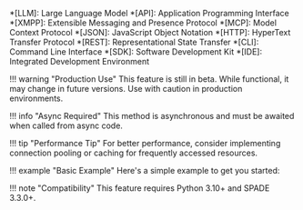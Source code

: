 <!-- Common snippets and abbreviations for SPADE_LLM documentation -->

<!-- Abbreviations -->
*[LLM]: Large Language Model
*[API]: Application Programming Interface
*[XMPP]: Extensible Messaging and Presence Protocol
*[MCP]: Model Context Protocol
*[JSON]: JavaScript Object Notation
*[HTTP]: HyperText Transfer Protocol
*[REST]: Representational State Transfer
*[CLI]: Command Line Interface
*[SDK]: Software Development Kit
*[IDE]: Integrated Development Environment

<!-- Common links -->
[spade]: https://github.com/javipalanca/spade
[openai]: https://platform.openai.com/
[ollama]: https://ollama.ai/
[langchain]: https://python.langchain.com/
[github-repo]: https://github.com/sosanzma/spade_llm
[github-issues]: https://github.com/sosanzma/spade_llm/issues
[github-discussions]: https://github.com/sosanzma/spade_llm/discussions

<!-- Common admonitions -->
<!-- Usage: --8<-- "includes/warning-production.md" -->

<!-- warning-production.md -->
!!! warning "Production Use"
    This feature is still in beta. While functional, it may change in future versions. Use with caution in production environments.

<!-- info-async.md -->
!!! info "Async Required"
    This method is asynchronous and must be awaited when called from async code.

<!-- tip-performance.md -->
!!! tip "Performance Tip"
    For better performance, consider implementing connection pooling or caching for frequently accessed resources.

<!-- example-basic.md -->
!!! example "Basic Example"
    Here's a simple example to get you started:

<!-- note-compatibility.md -->
!!! note "Compatibility"
    This feature requires Python 3.10+ and SPADE 3.3.0+.
